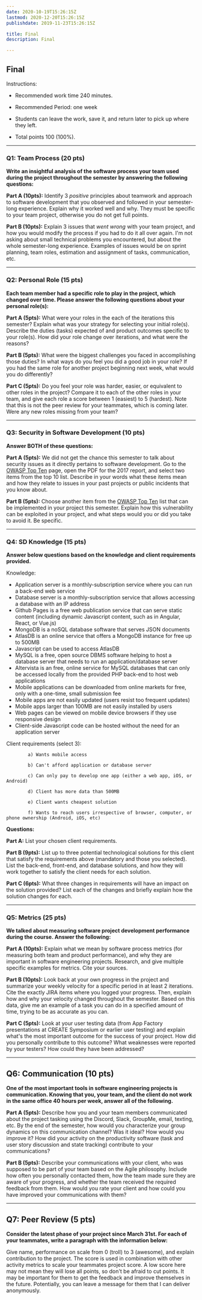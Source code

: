 ```yaml
---
date: 2020-10-19T15:26:15Z
lastmod: 2020-12-20T15:26:15Z 
publishdate: 2019-11-23T15:26:15Z

title: Final
description: Final

---
```


## Final

Instructions:

* Recommended work time 240 minutes. 

* Recommended Period: one week

* Students can leave the work, save it, and return later to pick up where they left.

* Total points 100 (100%).

--- 

### Q1: Team Process (20 pts)

**Write an insightful analysis of the software process your team used during the project throughout the semester by answering the following questions:**

**Part A (10pts):** 
Identify 3 *positive* principles about teamwork and approach to software development that you observed and followed in your semester-long experience. Explain why it worked well and why. They must be specific to your team project, otherwise you do not get full points.

**Part B (10pts):**
Explain 3 issues that *went wrong* with your team project, and how you would modify the process if you had to do it all over again. I'm not asking about small technical problems you encountered, but about the whole semester-long experience. Examples of issues would be on sprint planning, team roles, estimation and assignment of tasks, communication, etc. 

---

### Q2: Personal Role (15 pts)

**Each team member had a specific role to play in the project, which changed over time. Please answer the following questions about your personal role(s):**

**Part A (5pts):** 
What were your roles in the each of the iterations this semester? Explain what was your strategy for selecting your initial role(s). Describe the duties (tasks) expected of and product outcomes specific to your role(s). How did your role change over iterations, and what were the reasons?

**Part B (5pts):**
What were the biggest challenges you faced in accomplishing those duties? In what ways do you feel you did a good job in your role? If you had the same role for another project beginning next week, what would you do differently? 

**Part C (5pts):**
Do you feel your role was harder, easier, or equivalent to other roles in the project? Compare it to each of the other roles in your team, and give each role a score between 1 (easiest) to 5 (hardest). Note that this is not the peer review for your teammates, which is coming later. Were any new roles missing from your team?

---

### Q3: Security in Software Development (10 pts)

**Answer BOTH of these questions:**

**Part A (5pts):** 
We did not get the chance this semester to talk about security issues as it directly pertains to software development. Go to the [OWASP Top Ten](https://owasp.org/www-project-top-ten/) page, open the PDF for the 2017 report, and select two items from the top 10 list. Describe in your words what these items mean and how they relate to issues in your past projects or public incidents that you know about. 

**Part B (5pts):**
Choose another item from the [OWASP Top Ten](https://owasp.org/www-project-top-ten/) list that can be implemented in your project this semester. Explain how this vulnerability can be exploited in your project, and what steps would you or did you take to avoid it. Be specific.

---

### Q4: SD Knowledge (15 pts)

**Answer below questions based on the knowledge and client requirements provided.**

Knowledge:
* Application server is a monthly-subscription service where you can run a back-end web service
* Database server is a monthly-subscription service that allows accessing a database with an IP address
* Github Pages is a free web publication service that can serve static content (including dynamic Javascript content, such as in Angular, React, or Vue.js)
* MongoDB is a noSQL database software that serves JSON documents
* AtlasDB is an online service that offers a MongoDB instance for free up to 500MB
* Javascript can be used to access AtlasDB
* MySQL is a free, open source DBMS software helping to host a database server that needs to run an application/database server
* Altervista is an free, online service for MySQL databases that can only be accessed locally from the provided PHP back-end to host web applications
* Mobile applications can be downloaded from online markets for free, only with a one-time, small submission fee
* Mobile apps are not easily updated (users resist too frequent updates)
* Mobile apps larger than 100MB are not easily installed by users
* Web pages can be viewed on mobile device browsers if they use responsive design
* Client-side Javascript code can be hosted without the need for an application server

Client requirements (select 3):

            a) Wants mobile access
            
            b) Can't afford application or database server
            
            c) Can only pay to develop one app (either a web app, iOS, or Android)
            
            d) Client has more data than 500MB
            
            e) Client wants cheapest solution
            
            f) Wants to reach users irrespective of browser, computer, or phone ownership (Android, iOS, etc)

**Questions:**

**Part A:**
List your chosen client requirements.

**Part B (9pts):** 
List up to three potential technological solutions for this client that satisfy the requirements above (mandatory and those you selected). List the back-end, front-end, and database solutions, and how they will work together to satisfy the client needs for each solution.

**Part C (6pts):**
What three changes in requirements will have an impact on the solution provided? List each of the changes and briefly explain how the solution changes for each. 

---

### Q5: Metrics (25 pts)

**We talked about measuring software project development performance during the course. Answer the following:**

**Part A (10pts):**
Explain what we mean by software process metrics (for measuring both team and product performance), and why they are important in software engineering projects. Research, and give multiple specific examples for metrics. Cite your sources. 

**Part B (10pts):** 
Look back at your own progress in the project and summarize your weekly velocity for a specific period in at least 2 iterations. Cite the exactly JIRA items where you logged your progress. Then, explain how and why your velocity changed throughout the semester. Based on this data, give me an example of a task you can do in a specified amount of time, trying to be as accurate as you can.

**Part C (5pts):**
Look at your user testing data (from App Factory presentations at CREATE Symposium or earlier user testing) and explain what's the most important outcome for the success of your project. How did you personally contribute to this outcome? What weaknesses were reported by your testers? How could they have been addressed?

---

## Q6: Communication (10 pts)

**One of the most important tools in software engineering projects is communication. Knowing that you, your team, and the client do not work in the same office 40 hours per week, answer all of the following.**

**Part A (5pts):**
Describe how you and your team members communicated about the project tasking using the Discord, Slack, GroupMe, email, texting, etc. By the end of the semester, how would you characterize your group dynamics on this communication channel? Was it ideal? How would you improve it? How did your activity on the productivity software (task and user story discussion and state tracking) contribute to your communications?

**Part B (5pts):**
Describe your communications with your client, who was supposed to be part of your team based on the Agile philosophy. Include how often you personally contacted them, how the team made sure they are aware of your progress, and whether the team received the required feedback from them. How would you rate your client and how could you have improved your communications with them?

---

## Q7: Peer Review (5 pts)

**Consider the latest phase of your project since March 31st. For each of your teammates, write a paragraph with the information below:**

Give name, performance on scale from 0 (troll) to 3 (awesome), and explain contribution to the project. The score is used in combination with other activity metrics to scale your teammates project score. A low score here may not mean they will lose all points, so don't be afraid to cut points. It may be important for them to get the feedback and improve themselves in the future. Potentially, you can leave a message for them that I can deliver anonymously.


